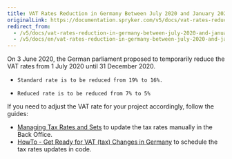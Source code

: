 ```yaml
---
title: VAT Rates Reduction in Germany Between July 2020 and January 2021
originalLink: https://documentation.spryker.com/v5/docs/vat-rates-reduction-in-germany-between-july-2020-and-january-2021
redirect_from:
  - /v5/docs/vat-rates-reduction-in-germany-between-july-2020-and-january-2021
  - /v5/docs/en/vat-rates-reduction-in-germany-between-july-2020-and-january-2021
---
```


On 3 June 2020, the German parliament proposed to temporarily reduce the VAT rates from 1 July 2020 until 31 December 2020.

*     Standard rate is to be reduced from 19% to 16%.
*     Reduced rate is to be reduced from 7% to 5%

If you need to adjust the VAT rate for your project accordingly, follow the guides:

* [Managing Tax Rates and Sets](https://documentation.spryker.com/docs/en/managing-tax-rates-sets) to update the tax rates manually in the Back Office.
* [HowTo - Get Ready for VAT (tax) Changes in Germany](https://documentation.spryker.com/docs/en/howto-get-ready-for-vat-tax-changes-in-germany) to schedule the tax rates updates in code.
